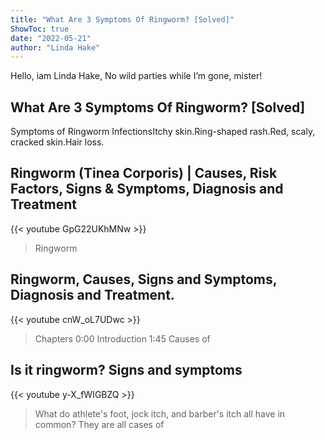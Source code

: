 ```yaml
---
title: "What Are 3 Symptoms Of Ringworm? [Solved]"
ShowToc: true 
date: "2022-05-21"
author: "Linda Hake" 
---
```


Hello, iam Linda Hake, No wild parties while I’m gone, mister!
## What Are 3 Symptoms Of Ringworm? [Solved]
Symptoms of Ringworm InfectionsItchy skin.Ring-shaped rash.Red, scaly, cracked skin.Hair loss.

## Ringworm (Tinea Corporis) | Causes, Risk Factors, Signs & Symptoms, Diagnosis and Treatment
{{< youtube GpG22UKhMNw >}}
>Ringworm

## Ringworm, Causes, Signs and Symptoms, Diagnosis and Treatment.
{{< youtube cnW_oL7UDwc >}}
>Chapters 0:00 Introduction 1:45 Causes of 

## Is it ringworm? Signs and symptoms
{{< youtube y-X_fWIGBZQ >}}
>What do athlete's foot, jock itch, and barber's itch all have in common? They are all cases of 

